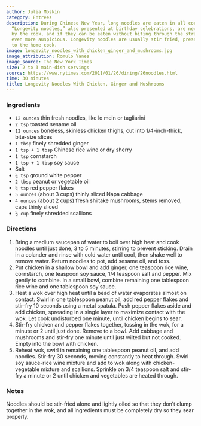 ```yaml
---
author: Julia Moskin
category: Entrees
description: During Chinese New Year, long noodles are eaten in all corners of China.
  “Longevity noodles,” also presented at birthday celebrations, are never cut or broken
  by the cook, and if they can be eaten without biting through the strands, it’s considered
  even more auspicious. Longevity noodles are usually stir fried, presenting challenges
  to the home cook.
image: longevity_noodles_with_chicken_ginger_and_mushrooms.jpg
image_attribution: Romulo Yanes
image_source: The New York Times
size: 2 to 3 main-dish servings
source: https://www.nytimes.com/2011/01/26/dining/26noodles.html
time: 30 minutes
title: Longevity Noodles With Chicken, Ginger and Mushrooms
---
```

### Ingredients

* `12 ounces` thin fresh noodles, like lo mein or tagliarini
* `2 tsp` toasted sesame oil
* `12 ounces` boneless, skinless chicken thighs, cut into 1/4-inch-thick, bite-size slices
* `1 tbsp` finely shredded ginger
* `1 tsp + 1 tbsp` Chinese rice wine or dry sherry
* `1 tsp` cornstarch
* `1 tsp + 1 tbsp` soy sauce
* Salt
* `¼ tsp` ground white pepper
* `2 tbsp` peanut or vegetable oil
* `¼ tsp` red pepper flakes
* `5 ounces` (about 3 cups) thinly sliced Napa cabbage
* `4 ounces` (about 2 cups) fresh shiitake mushrooms, stems removed, caps thinly sliced
* `½ cup` finely shredded scallions

### Directions

1. Bring a medium saucepan of water to boil over high heat and cook noodles until just done, 3 to 5 minutes, stirring to prevent sticking. Drain in a colander and rinse with cold water until cool, then shake well to remove water. Return noodles to pot, add sesame oil, and toss.
2. Put chicken in a shallow bowl and add ginger, one teaspoon rice wine, cornstarch, one teaspoon soy sauce, 1/4 teaspoon salt and pepper. Mix gently to combine. In a small bowl, combine remaining one tablespoon rice wine and one tablespoon soy sauce.
3. Heat a wok over high heat until a bead of water evaporates almost on contact. Swirl in one tablespoon peanut oil, add red pepper flakes and stir-fry 10 seconds using a metal spatula. Push pepper flakes aside and add chicken, spreading in a single layer to maximize contact with the wok. Let cook undisturbed one minute, until chicken begins to sear.
4. Stir-fry chicken and pepper flakes together, tossing in the wok, for a minute or 2 until just done. Remove to a bowl. Add cabbage and mushrooms and stir-fry one minute until just wilted but not cooked. Empty into the bowl with chicken.
5. Reheat wok, swirl in remaining one tablespoon peanut oil, and add noodles. Stir-fry 30 seconds, moving constantly to heat through. Swirl soy sauce-rice wine mixture and add to wok along with chicken-vegetable mixture and scallions. Sprinkle on 3/4 teaspoon salt and stir-fry a minute or 2 until chicken and vegetables are heated through.

### Notes

Noodles should be stir-fried alone and lightly oiled so that they don’t clump together in the wok, and all ingredients must be completely dry so they sear properly.